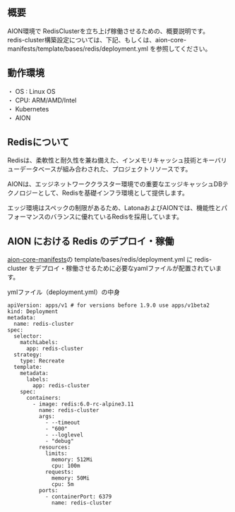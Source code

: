 ## 概要
AION環境で RedisClusterを立ち上げ稼働させるための、概要説明です。    
redis-cluster構築設定については、下記、もしくは、aion-core-manifests/template/bases/redis/deployment.yml を参照してください。   

## 動作環境
・ OS : Linux OS  
・ CPU: ARM/AMD/Intel  
・ Kubernetes  
・ AION  

## Redisについて
Redisは、柔軟性と耐久性を兼ね備えた、インメモリキャッシュ技術とキーバリューデータベースが組み合わされた、プロジェクトリソースです。

AIONは、エッジネットワーククラスター環境での重要なエッジキャッシュDBテクノロジーとして、Redisを基礎インフラ環境として提供します。

エッジ環境はスペックの制限があるため、LatonaおよびAIONでは、機能性とパフォーマンスのバランスに優れているRedisを採用しています。  


## AION における Redis のデプロイ・稼働
[aion-core-manifests](https://github.com/latonaio/aion-core-manifests)の template/bases/redis/deployment.yml に redis-cluster をデプロイ・稼働させるために必要なyamlファイルが配置されています。

ymlファイル（deployment.yml）の中身
```      
apiVersion: apps/v1 # for versions before 1.9.0 use apps/v1beta2
kind: Deployment
metadata:
  name: redis-cluster
spec:
  selector:
    matchLabels:
      app: redis-cluster
  strategy:
    type: Recreate
  template:
    metadata:
      labels:
        app: redis-cluster
    spec:
      containers:
        - image: redis:6.0-rc-alpine3.11
          name: redis-cluster
          args:
            - --timeout
            - "600"
            - --loglevel
            - "debug"
          resources:
            limits:
              memory: 512Mi
              cpu: 100m
            requests:
              memory: 50Mi
              cpu: 5m
          ports:
            - containerPort: 6379
              name: redis-cluster

```